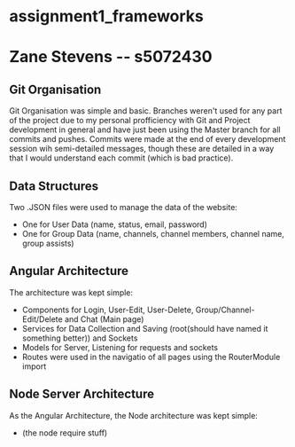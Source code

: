 # assignment1_frameworks
# Zane Stevens -- s5072430

## Git Organisation
Git Organisation was simple and basic. Branches weren't used for any part of the project due to my personal profficiency with Git and Project development in general and have just been using the Master branch for all commits and pushes. Commits were made at the end of every development session wih semi-detailed messages, though these are detailed in a way that I would understand each commit (which is bad practice). 

## Data Structures
Two .JSON files were used to manage the data of the website:
- One for User Data (name, status, email, password)
- One for Group Data (name, channels, channel members, channel name, group assists)

## Angular Architecture
The architecture was kept simple:
- Components for Login, User-Edit, User-Delete, Group/Channel-Edit/Delete and Chat (Main page)
- Services for Data Collection and Saving (root(should have named it something better)) and Sockets
- Models for Server, Listening for requests and sockets
- Routes were used in the navigatio of all pages using the RouterModule import

## Node Server Architecture
As the Angular Architecture, the Node architecture was kept simple:
- (the node require stuff)
